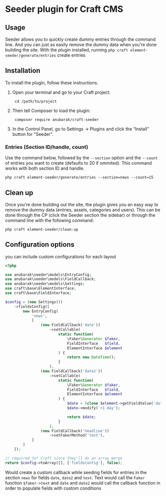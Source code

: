 # Seeder plugin for Craft CMS

## Usage

Seeder allows you to quickly create dummy entries through the command line. And you can just as easily remove the dummy data when you're done building the site.
With the plugin installed, running `php craft element-seeder/generate/entries` create entries

## Installation

To install the plugin, follow these instructions.

1. Open your terminal and go to your Craft project:

        cd /path/to/project

2. Then tell Composer to load the plugin:

        composer require anubarak/craft-seeder

3. In the Control Panel, go to Settings → Plugins and click the “Install” button for "Seeder".

### Entries (Section ID/handle, count)

Use the command below, followed by the ``--section`` option and the ``--count`` of entries you want to create (defaults to 20 if ommited). This command works with both section ID and handle. 

```Shell
php craft element-seeder/generate/entries --section=news --count=15
```

## Clean up
Once you're done building out the site, the plugin gives you an easy way to remove the dummy data (entries, assets, categories and users). This can be done through the CP (click the Seeder section the sidebar) or through the command line with the following command:

```Shell
php craft element-seeder/clean-up
```

## Configuration options

you can include custom configurations for each layout

```php
<?php

use anubarak\seeder\models\EntryConfig;
use anubarak\seeder\models\FieldCallback;
use anubarak\seeder\models\Settings;
use craft\base\ElementInterface;
use craft\base\FieldInterface;

$config = (new Settings())
    ->fieldsConfig([
        new EntryConfig(
            'news',
            [
                (new FieldCallback('date'))
                    ->setCallable(
                        static function(
                            \Faker\Generator $faker,
                            FieldInterface   $field,
                            ElementInterface $element
                        ) {
                            return new DateTime();
                        }
                    ),
                (new FieldCallback('date2'))
                    ->setCallable(
                        static function(
                            \Faker\Generator $faker,
                            FieldInterface   $field,
                            ElementInterface $element
                        ) {
                            $date = (clone $element->getFieldValue('date'));
                            $date->modify('+1 day');

                            return $date;
                        }
                    ),
                (new FieldCallback('headline'))
                    ->setFakerMethod('text'),
            ]
        )
    ]);

// required for Craft since they'll do an array_merge
return $config->toArray([], ['fieldsConfig'], false);
```
Would create a custom callback while seeding fields for entries in the section `news` for fields 
`date`, `date2` and `text`. 
Text would call the `Faker` function `$faker->text` and `date` and `date2` would call the callback function in order to 
populate fields with custom conditions